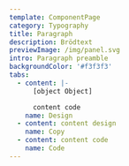 ```yaml
---
template: ComponentPage
category: Typography
title: Paragraph
description: Brödtext
previewImage: /img/panel.svg
intro: Paragraph preamble
backgroundColor: '#f3f3f3'
tabs:
  - content: |-
      [object Object]

      content code
    name: Design
  - content: content design
    name: Copy
  - content: content code
    name: Code
---
```


